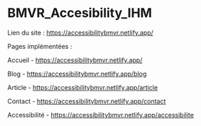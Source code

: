 # BMVR_Accesibility_IHM

Lien du site : 
https://accessibilitybmvr.netlify.app/


Pages implémentées : 

Accueil - https://accessibilitybmvr.netlify.app/

Blog - https://accessibilitybmvr.netlify.app/blog

Article - https://accessibilitybmvr.netlify.app/article

Contact - https://accessibilitybmvr.netlify.app/contact

Accessibilité - https://accessibilitybmvr.netlify.app/accessibilite
